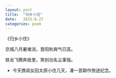 ```yaml
---
layout: post
title:  "归乡小住"
date:   2015-8-27
categories: poem
---
```

《归乡小住》

京城八月暑难消，晋阳秋爽气已高。

铁龙飞腾奔故里，笑别功名尘事恼。 

<!--more-->

- 今天携闺女回太原小住几天，凑一首聊作旅途纪念。